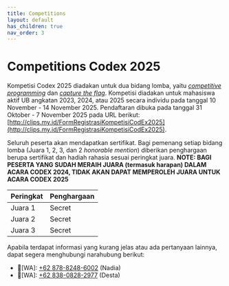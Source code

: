 ```yaml
---
title: Competitions
layout: default
has_children: true
nav_order: 3
---
```


# Competitions Codex 2025

Kompetisi Codex 2025 diadakan untuk dua bidang lomba, yaitu [_competitive programming_](./cp.html) dan [_capture the flag_](./ctf.html). Kompetisi diadakan untuk mahasiswa aktif UB angkatan 2023, 2024, atau 2025 secara individu pada tanggal 10 November - 14 November 2025. Pendaftaran dibuka pada tanggal 31 Oktober - 7 November 2025 pada URL berikut: [http://clips.my.id/FormRegistrasiKompetisiCodEx2025](http://clips.my.id/FormRegistrasiKompetisiCodEx2025).

Seluruh peserta akan mendapatkan sertifikat. Bagi pemenang setiap bidang lomba (Juara 1, 2, 3, dan 2 _honorable mention_) diberikan penghargaan berupa sertifikat dan hadiah rahasia sesuai peringkat juara.
**NOTE: BAGI PESERTA YANG SUDAH MERAIH JUARA (termasuk harapan) DALAM ACARA CODEX 2024, TIDAK AKAN DAPAT MEMPEROLEH JUARA UNTUK ACARA CODEX 2025**


| Peringkat           | Penghargaan            |
|---------------------|------------------------|
| Juara 1             | Secret |
| Juara 2             | Secret |
| Juara 3             | Secret |

Apabila terdapat informasi yang kurang jelas atau ada pertanyaan lainnya, dapat segera menghubungi narahubung berikut:

- 👤[WA]: [+62 878-8248-6002](https://wa.me/+6287882486002) (Nadia)
- 👤[WA]: [+62 838-0828-2977](https://wa.me/+6283808282977) (Desta)

